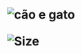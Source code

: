 [repoSizeImage]: https://img.shields.io/github/repo-size/B4g4rini/little-petshop?style=plastic

<h1 aling="center> Litlle Petshop</h1> 


![RepoSize][repoSizeImage] 
![cão e gato](https://github.com/B4g4rini/little-petshop/assets/126249122/18a7b839-fbe9-422a-8695-f0d5fb6317de)


![Size][repoSizeImage]
